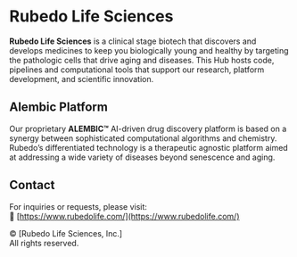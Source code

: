 # Rubedo Life Sciences

**Rubedo Life Sciences** is a clinical stage biotech that discovers and develops medicines to keep you biologically young and healthy by targeting the pathologic cells that drive aging and diseases.
This Hub hosts code, pipelines and computational tools that support our research, platform development, and scientific innovation.

## Alembic Platform

Our proprietary **ALEMBIC™** AI-driven drug discovery platform is based on a synergy between sophisticated computational algorithms and chemistry. Rubedo’s differentiated technology is a therapeutic agnostic platform aimed at addressing a wide variety of diseases beyond senescence and aging.

## Contact

For inquiries or requests, please visit:  
🔗 [https://www.rubedolife.com/](https://www.rubedolife.com/)

© [Rubedo Life Sciences, Inc.]  
All rights reserved.

